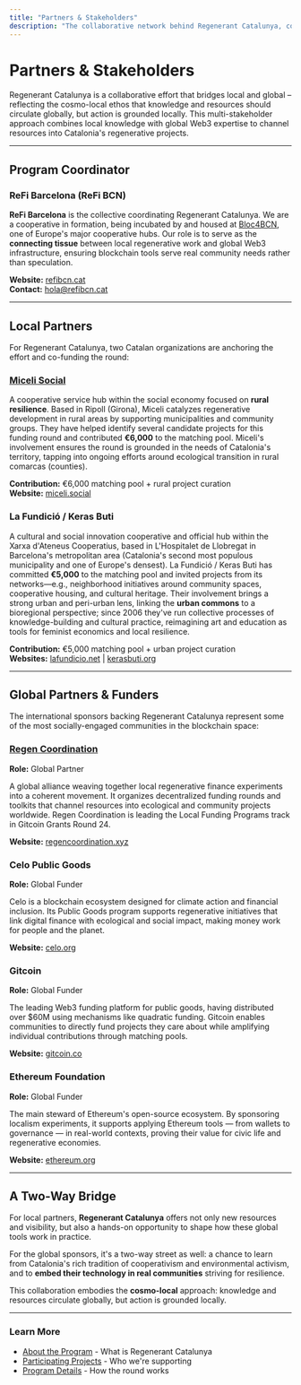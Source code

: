 ```yaml
---
title: "Partners & Stakeholders"
description: "The collaborative network behind Regenerant Catalunya, combining local knowledge with global Web3 expertise"
---
```


# Partners & Stakeholders

Regenerant Catalunya is a collaborative effort that bridges local and global – reflecting the cosmo-local ethos that knowledge and resources should circulate globally, but action is grounded locally. This multi-stakeholder approach combines local knowledge with global Web3 expertise to channel resources into Catalonia's regenerative projects.

---

## Program Coordinator

### ReFi Barcelona (ReFi BCN)

**ReFi Barcelona** is the collective coordinating Regenerant Catalunya. We are a cooperative in formation, being incubated by and housed at [Bloc4BCN](https://bloc4bcn.coop/), one of Europe's major cooperative hubs. Our role is to serve as the **connecting tissue** between local regenerative work and global Web3 infrastructure, ensuring blockchain tools serve real community needs rather than speculation.

**Website:** [refibcn.cat](https://refibcn.cat)  
**Contact:** [hola@refibcn.cat](mailto:hola@refibcn.cat)

---

## Local Partners

For Regenerant Catalunya, two Catalan organizations are anchoring the effort and co-funding the round:

### [Miceli Social](https://miceli.social/)

A cooperative service hub within the social economy focused on **rural resilience**. Based in Ripoll (Girona), Miceli catalyzes regenerative development in rural areas by supporting municipalities and community groups. They have helped identify several candidate projects for this funding round and contributed **€6,000** to the matching pool. Miceli's involvement ensures the round is grounded in the needs of Catalonia's territory, tapping into ongoing efforts around ecological transition in rural comarcas (counties).

**Contribution:** €6,000 matching pool + rural project curation  
**Website:** [miceli.social](https://miceli.social/)

### La Fundició / Keras Buti

A cultural and social innovation cooperative and official hub within the Xarxa d'Ateneus Cooperatius, based in L'Hospitalet de Llobregat in Barcelona's metropolitan area (Catalonia's second most populous municipality and one of Europe's densest). La Fundició / Keras Buti has committed **€5,000** to the matching pool and invited projects from its networks—e.g., neighborhood initiatives around community spaces, cooperative housing, and cultural heritage. Their involvement brings a strong urban and peri-urban lens, linking the **urban commons** to a bioregional perspective; since 2006 they've run collective processes of knowledge-building and cultural practice, reimagining art and education as tools for feminist economics and local resilience.

**Contribution:** €5,000 matching pool + urban project curation  
**Websites:** [lafundicio.net](https://lafundicio.net/) | [kerasbuti.org](https://kerasbuti.org/)

---

## Global Partners & Funders

The international sponsors backing Regenerant Catalunya represent some of the most socially-engaged communities in the blockchain space:

### [Regen Coordination](https://www.regencoordination.xyz/)

**Role:** Global Partner

A global alliance weaving together local regenerative finance experiments into a coherent movement. It organizes decentralized funding rounds and toolkits that channel resources into ecological and community projects worldwide. Regen Coordination is leading the Local Funding Programs track in Gitcoin Grants Round 24.

**Website:** [regencoordination.xyz](https://www.regencoordination.xyz/)

### Celo Public Goods

**Role:** Global Funder

Celo is a blockchain ecosystem designed for climate action and financial inclusion. Its Public Goods program supports regenerative initiatives that link digital finance with ecological and social impact, making money work for people and the planet.

**Website:** [celo.org](https://celo.org/)

### Gitcoin

**Role:** Global Funder

The leading Web3 funding platform for public goods, having distributed over $60M using mechanisms like quadratic funding. Gitcoin enables communities to directly fund projects they care about while amplifying individual contributions through matching pools.

**Website:** [gitcoin.co](https://www.gitcoin.co/)

### Ethereum Foundation

**Role:** Global Funder

The main steward of Ethereum's open-source ecosystem. By sponsoring localism experiments, it supports applying Ethereum tools — from wallets to governance — in real-world contexts, proving their value for civic life and regenerative economies.

**Website:** [ethereum.org](https://ethereum.org/)

---

## A Two-Way Bridge

For local partners, **Regenerant Catalunya** offers not only new resources and visibility, but also a hands-on opportunity to shape how these global tools work in practice. 

For the global sponsors, it's a two-way street as well: a chance to learn from Catalonia's rich tradition of cooperativism and environmental activism, and to **embed their technology in real communities** striving for resilience. 

This collaboration embodies the **cosmo-local** approach: knowledge and resources circulate globally, but action is grounded locally.

---

### Learn More

- [About the Program](/regenerant-catalunya/about) - What is Regenerant Catalunya
- [Participating Projects](/regenerant-catalunya/projects) - Who we're supporting
- [Program Details](/regenerant-catalunya/program) - How the round works

